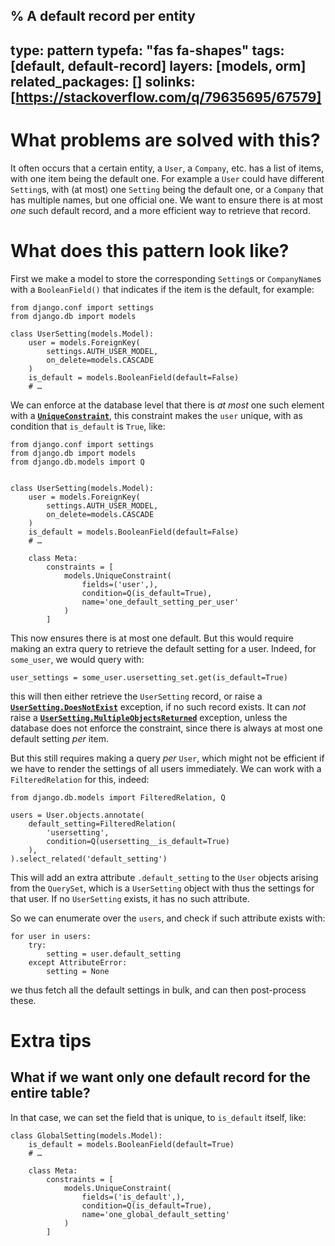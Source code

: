 % A default record per entity
---
type: pattern
typefa: "fas fa-shapes"
tags: [default, default-record]
layers: [models, orm]
related_packages: []
solinks: [https://stackoverflow.com/q/79635695/67579]
---

# What problems are solved with this?

It often occurs that a certain entity, a `User`, a `Company`, etc. has a list of items, with one item being the default one. For example a `User` could have different `Setting`s, with (at most) one `Setting` being the default one, or a `Company` that has multiple names, but one official one. We want to ensure there is at most *one* such default record, and a more efficient way to retrieve that record.

# What does this pattern look like?

First we make a model to store the corresponding `Setting`s or `CompanyName`s with a `BooleanField()` that indicates if the item is the default, for example:

```python3
from django.conf import settings
from django.db import models

class UserSetting(models.Model):
    user = models.ForeignKey(
        settings.AUTH_USER_MODEL,
        on_delete=models.CASCADE
    )
    is_default = models.BooleanField(default=False)
    # …
```

We can enforce at the database level that there is *at most* one such element with a [**`UniqueConstraint`**](https://docs.djangoproject.com/en/stable/ref/models/constraints/#uniqueconstraint), this constraint makes the `user` unique, with as condition that `is_default` is `True`, like:

```python3
from django.conf import settings
from django.db import models
from django.db.models import Q


class UserSetting(models.Model):
    user = models.ForeignKey(
        settings.AUTH_USER_MODEL,
        on_delete=models.CASCADE
    )
    is_default = models.BooleanField(default=False)
    # …

    class Meta:
        constraints = [
            models.UniqueConstraint(
                fields=('user',),
                condition=Q(is_default=True),
                name='one_default_setting_per_user'
            )
        ]
```

This now ensures there is at most one default. But this would require making an extra query to retrieve the default setting for a user. Indeed, for `some_user`, we would query with:

```python3
user_settings = some_user.usersetting_set.get(is_default=True)
```

this will then either retrieve the `UserSetting` record, or raise a [**`UserSetting.DoesNotExist`**](https://docs.djangoproject.com/en/stable/ref/models/class/#django.db.models.Model.DoesNotExist) exception, if no such record exists. It can *not* raise a [**`UserSetting.MultipleObjectsReturned`**](https://docs.djangoproject.com/en/stable/ref/models/class/#multipleobjectsreturned) exception, unless the database does not enforce the constraint, since there is always at most one default setting *per* item.

But this still requires making a query *per* `User`, which might not be efficient if we have to render the settings of all users immediately. We can work with a `FilteredRelation` for this, indeed:

```python3
from django.db.models import FilteredRelation, Q

users = User.objects.annotate(
    default_setting=FilteredRelation(
        'usersetting',
        condition=Q(usersetting__is_default=True)
    ),
).select_related('default_setting')
```

This will add an extra attribute `.default_setting` to the `User` objects arising from the `QuerySet`, which is a `UserSetting` object with thus the settings for that user. If no `UserSetting` exists, it has no such attribute.

So we can enumerate over the `users`, and check if such attribute exists with:

```python3
for user in users:
    try:
        setting = user.default_setting
    except AttributeError:
        setting = None
```

we thus fetch all the default settings in bulk, and can then post-process these.

# Extra tips

## What if we want only one default record for the entire table?

In that case, we can set the field that is unique, to `is_default` itself, like:

```python3
class GlobalSetting(models.Model):
    is_default = models.BooleanField(default=True)
    # …

    class Meta:
        constraints = [
            models.UniqueConstraint(
                fields=('is_default',),
                condition=Q(is_default=True),
                name='one_global_default_setting'
            )
        ]
```
